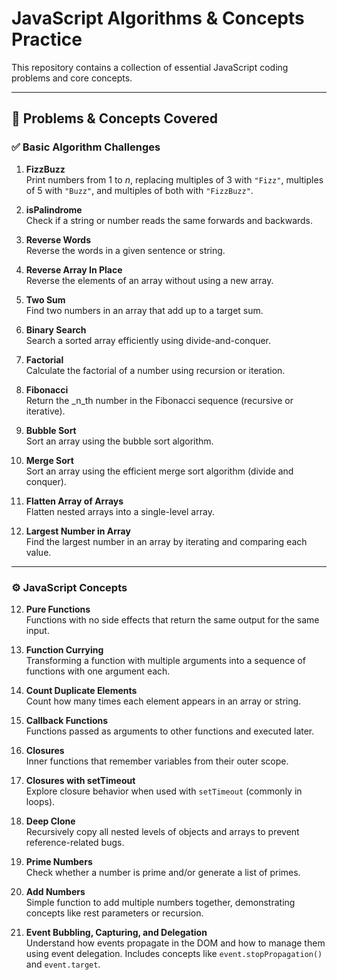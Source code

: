 # JavaScript Algorithms & Concepts Practice

This repository contains a collection of essential JavaScript coding problems and core concepts.

---

## 🧠 Problems & Concepts Covered

### ✅ Basic Algorithm Challenges

1. **FizzBuzz**  
   Print numbers from 1 to _n_, replacing multiples of 3 with `"Fizz"`, multiples of 5 with `"Buzz"`, and multiples of both with `"FizzBuzz"`.

2. **isPalindrome**  
   Check if a string or number reads the same forwards and backwards.

3. **Reverse Words**  
   Reverse the words in a given sentence or string.

4. **Reverse Array In Place**  
   Reverse the elements of an array without using a new array.

5. **Two Sum**  
   Find two numbers in an array that add up to a target sum.

6. **Binary Search**  
   Search a sorted array efficiently using divide-and-conquer.

7. **Factorial**  
   Calculate the factorial of a number using recursion or iteration.

8. **Fibonacci**  
   Return the _n_th number in the Fibonacci sequence (recursive or iterative).

9. **Bubble Sort**  
   Sort an array using the bubble sort algorithm.

10. **Merge Sort**  
   Sort an array using the efficient merge sort algorithm (divide and conquer).

11. **Flatten Array of Arrays**  
   Flatten nested arrays into a single-level array.

12. **Largest Number in Array**  
    Find the largest number in an array by iterating and comparing each value.

---

### ⚙️ JavaScript Concepts

12. **Pure Functions**  
    Functions with no side effects that return the same output for the same input.

13. **Function Currying**  
    Transforming a function with multiple arguments into a sequence of functions with one argument each.

14. **Count Duplicate Elements**  
    Count how many times each element appears in an array or string.

15. **Callback Functions**  
    Functions passed as arguments to other functions and executed later.

16. **Closures**  
    Inner functions that remember variables from their outer scope.

17. **Closures with setTimeout**  
    Explore closure behavior when used with `setTimeout` (commonly in loops).

18. **Deep Clone**  
    Recursively copy all nested levels of objects and arrays to prevent reference-related bugs.

19. **Prime Numbers**  
    Check whether a number is prime and/or generate a list of primes.

20. **Add Numbers**  
    Simple function to add multiple numbers together, demonstrating concepts like rest parameters or recursion.

21. **Event Bubbling, Capturing, and Delegation**  
    Understand how events propagate in the DOM and how to manage them using event delegation. Includes concepts like `event.stopPropagation()` and `event.target`.
